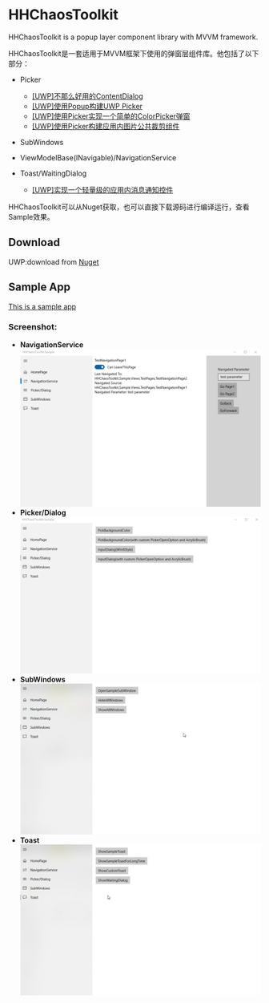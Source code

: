 # HHChaosToolkit
HHChaosToolkit is a popup layer component library with MVVM framework.

HHChaosToolkit是一套适用于MVVM框架下使用的弹窗层组件库。他包括了以下部分：

- Picker

  - [[UWP]不那么好用的ContentDialog](https://www.cnblogs.com/hhchaos/p/9925745.html)
  - [[UWP]使用Popup构建UWP Picker](https://www.cnblogs.com/hhchaos/p/9961249.html)
  - [[UWP]使用Picker实现一个简单的ColorPicker弹窗](https://www.cnblogs.com/hhchaos/p/9961258.html)
  - [[UWP]使用Picker构建应用内图片公共裁剪组件](https://www.cnblogs.com/hhchaos/p/10174116.html)

- SubWindows
- ViewModelBase(INavigable)/NavigationService
- Toast/WaitingDialog

  - [[UWP]实现一个轻量级的应用内消息通知控件](https://www.cnblogs.com/hhchaos/p/10292665.html)

HHChaosToolkit可以从Nuget获取，也可以直接下载源码进行编译运行，查看Sample效果。

## Download
UWP:download from [Nuget](https://www.nuget.org/packages/HHChaosToolkit.UWP/)

## Sample App
[This is a sample app](https://github.com/HHChaos/HHChaosToolkit/tree/master/HHChaosToolkit.Sample)

### Screenshot:
* **NavigationService**
 ![Screenshot](Screenshot/screenshot1.png)
* **Picker/Dialog**
 ![Screenshot](Screenshot/screenshot2.gif)
* **SubWindows**
 ![Screenshot](Screenshot/screenshot3.gif)
* **Toast**
 ![Screenshot](Screenshot/screenshot4.gif)
